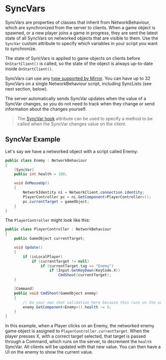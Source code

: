# SyncVars

SyncVars are properties of classes that inherit from NetworkBehaviour, which are synchronized from the server to clients. When a game object is spawned, or a new player joins a game in progress, they are sent the latest state of all SyncVars on networked objects that are visible to them. Use the `SyncVar` custom attribute to specify which variables in your script you want to synchronize.

The state of SyncVars is applied to game objects on clients before `OnStartClient()` is called, so the state of the object is always up-to-date inside `OnStartClient()`.

SyncVars can use any [type supported by Mirror](../DataTypes.md). You can have up to 32 SyncVars on a single NetworkBehaviour script, including SyncLists (see next section, below).

The server automatically sends SyncVar updates when the value of a SyncVar changes, so you do not need to track when they change or send information about the changes yourself.

>   The [SyncVar hook](SyncVarHook.md) attribute can be used to specify a method to be called when the SyncVar changes value on the client.

## SyncVar Example

Let's say we have a networked object with a script called Enemy:

``` cs
public class Enemy : NetworkBehaviour
{
    [SyncVar]
    public int health = 100;

    void OnMouseUp()
    {
        NetworkIdentity ni = NetworkClient.connection.identity;
        PlayerController pc = ni.GetComponent<PlayerController>();
        pc.currentTarget = gameObject;
    }
}
```

The `PlayerController` might look like this:

``` cs
public class PlayerController : NetworkBehaviour
{
    public GameObject currentTarget;

    void Update()
    {
        if (isLocalPlayer)
            if (currentTarget != null)
                if (currentTarget.tag == "Enemy")
                    if (Input.GetKeyDown(KeyCode.X))
                        CmdShoot(currentTarget);
    }

    [Command]
    public void CmdShoot(GameObject enemy)
    {
        // Do your own shot validation here because this runs on the server
        enemy.GetComponent<Enemy>().health -= 5;
    }
}
```

In this example, when a Player clicks on an Enemy, the networked enemy game object is assigned to `PlayerController.currentTarget`.  When the player presses X, with a correct target selected, that target is passed through a Command, which runs on the server, to decrement the `health` SyncVar.  All clients will be updated with that new value.  You can then have a UI on the enemy to show the current value.

